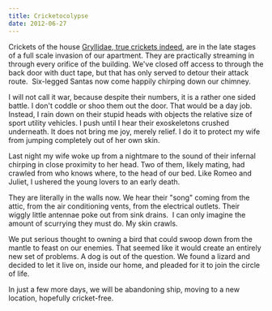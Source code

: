 ```yaml
---
title: Cricketocolypse
date: 2012-06-27
---
```


Crickets of the house [Gryllidae, true crickets indeed](<http://en.wikipedia.org/wiki/Cricket_(insect)>), are in the late stages of a full scale invasion of our apartment. They are practically streaming in through every orifice of the building. We've closed off access to through the back door with duct tape, but that has only served to detour their attack route.  Six-legged Santas now come happily chirping down our chimney.

I will not call it war, because despite their numbers, it is a rather one sided battle. I don't coddle or shoo them out the door. That would be a day job. Instead, I rain down on their stupid heads with objects the relative size of sport utility vehicles. I push until I hear their exoskeletons crushed underneath. It does not bring me joy, merely relief. I do it to protect my wife from jumping completely out of her own skin.

Last night my wife woke up from a nightmare to the sound of their infernal chirping in close proximity to her head. Two of them, likely mating, had crawled from who knows where, to the head of our bed. Like Romeo and Juliet, I ushered the young lovers to an early death.

They are literally in the walls now. We hear their "song" coming from the attic, from the air conditioning vents, from the electrical outlets. Their wiggly little antennae poke out from sink drains.  I can only imagine the amount of scurrying they must do. My skin crawls.

We put serious thought to owning a bird that could swoop down from the mantle to feast on our enemies. That seemed like it would create an entirely new set of problems. A dog is out of the question. We found a lizard and decided to let it live on, inside our home, and pleaded for it to join the circle of life.

In just a few more days, we will be abandoning ship, moving to a new location, hopefully cricket-free.
